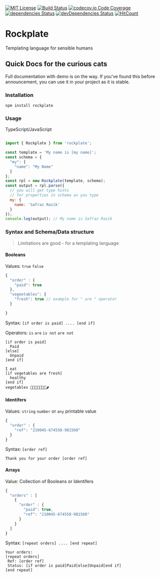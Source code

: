[![MIT License](https://img.shields.io/github/license/rockplate/rockplate)](https://github.com/rockplate/rockplate/blob/master/LICENSE)
[![Build Status](https://travis-ci.org/rockplate/rockplate.png?branch=master)](https://travis-ci.org/rockplate/rockplate)
[![codecov.io Code Coverage](https://img.shields.io/codecov/c/github/rockplate/rockplate.svg?maxAge=2592000)](https://codecov.io/github/rockplate/rockplate?branch=master)
[![dependencies Status](https://david-dm.org/rockplate/rockplate/status.svg)](https://david-dm.org/rockplate/rockplate)
[![devDependencies Status](https://david-dm.org/rockplate/rockplate/dev-status.svg)](https://david-dm.org/rockplate/rockplate?type=dev)
[![HitCount](https://hits.dwyl.com/rockplate/rockplate.svg)](https://hits.dwyl.com/rockplate/rockplate)

# Rockplate

Templating language for sensible humans

## Quick Docs for the curious cats

Full documentation with demo is on the way.
If you've found this before announcement, you can use it in your project as it is stable.


### Installation

`npm install rockplate`


### Usage

TypeScript/JavaScript

```javascript

import { Rockplate } from 'rockplate';

const template = 'My name is [my name]';
const schema = {
  "my": {
    "name": "My Name"
  }
};
const rpl = new Rockplate(template, schema);
const output = rpl.parse({
  // you will get type hints
  // for properties in schema as you type
  my: {
    name: 'Safraz Razik'
  }
});
console.log(output); // My name is Safraz Razik
```

### Syntax and Schema/Data structure

> Limitations are good - for a templating language


#### Booleans

Values: `true` `false`

```javascript
{
  "order" : {
    "paid": true
  },
  "vegeetables": {
    "fresh": true // example for " are " operator
  }

}
```

Syntax: `[if order is paid] .... [end if]`

Operators: ` is ` ` are ` ` is not ` ` are not `


```rpl
[if order is paid]
  Paid
[else]
  Unpaid
[end if]
```

```rpl
I eat
[if vegetables are fresh]
  healthy
[end if]
vegetables 🥕🥦🍅🍆🥝🥬🥒🌶
```


#### Identifers

Values: `string` `number` or `any` printable value

```javascript
{
  "order" : {
    "ref": "210045-674558-981560"
  }
}
```

Syntax: `[order ref]`

```rpl
Thank you for your order [order ref]
```

#### Arrays

Value: Collection of Booleans or Identifers

```javascript
{
  "orders" : [
    {
      "order" : {
        "paid": true,
        "ref": "210045-674558-981560"
      }
    }
  ]
}
```

Syntax: `[repeat orders] .... [end repeat]`

```rpl
Your orders:
[repeat orders]
 Ref: [order ref]
 Status: [if order is paid]Paid[else]Unpaid[end if]
[end repeat]
```
